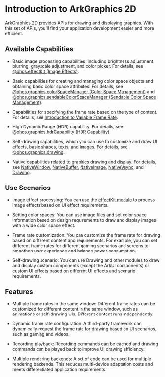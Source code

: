 # Introduction to ArkGraphics 2D

<!--Kit: ArkGraphics 2D-->
<!--Subsystem: Graphics-->
<!--Owner: @oh_wangxk; @goumiao; @hangmengxin-->
<!--Designer: @liumingxiang; @wangyanglan-->
<!--Tester: @yhl0101; @nobuggers-->
<!--Adviser: @ge-yafang-->

ArkGraphics 2D provides APIs for drawing and displaying graphics. With this set of APIs, you'll find your application development easier and more efficient.

## Available Capabilities

- Basic image processing capabilities, including brightness adjustment, blurring, grayscale adjustment, and color picker. For details, see [@ohos.effectKit (Image Effects)](../reference/apis-arkgraphics2d/js-apis-effectKit.md).

- Basic capabilities for creating and managing color space objects and obtaining basic color space attributes. For details, see [@ohos.graphics.colorSpaceManager (Color Space Management)](../reference/apis-arkgraphics2d/js-apis-colorSpaceManager.md) and [@ohos.graphics.sendableColorSpaceManager (Sendable Color Space Management)](../reference/apis-arkgraphics2d/js-apis-sendableColorSpaceManager.md).

- Capabilities for specifying the frame rate based on the type of content. For details, see [Introduction to Variable Frame Rate](displaysync-overview.md).

- High Dynamic Range (HDR) capability. For details, see [@ohos.graphics.hdrCapability (HDR Capability)](../reference/apis-arkgraphics2d/js-apis-hdrCapability.md).

- Self-drawing capabilities, which you can use to customize and draw UI effects, basic shapes, texts, and images. For details, see [@ohos.graphics.drawing](../reference/apis-arkgraphics2d/arkts-apis-graphics-drawing.md).

- Native capabilities related to graphics drawing and display. For details, see [NativeWindow](../reference/apis-arkgraphics2d/capi-nativewindow.md), [NativeBuffer](../reference/apis-arkgraphics2d/capi-oh-nativebuffer.md), [NativeImage](../reference/apis-arkgraphics2d/capi-oh-nativeimage.md), [NativeVsync](../reference/apis-arkgraphics2d/capi-nativevsync.md), and [Drawing](../reference/apis-arkgraphics2d/capi-drawing.md).

## Use Scenarios

- Image effect processing: You can use the [effectKit module](../reference/apis-arkgraphics2d/js-apis-effectKit.md) to process image effects based on UI effect requirements.

- Setting color spaces: You can use image files and set color space information based on design requirements to draw and display images with a wide color space effect.

- Frame rate customization: You can customize the frame rate for drawing based on different content and requirements. For example, you can set different frame rates for different gaming scenarios and screens to smoothen user experience and balance power consumption.

- Self-drawing scenario: You can use Drawing and other modules to draw and display custom components (except the ArkUI components) or custom UI effects based on different UI effects and scenario requirements.

## Features

- Multiple frame rates in the same window: Different frame rates can be customized for different content in the same window, such as animations or self-drawing UIs. Different content runs independently.

- Dynamic frame rate configuration: A third-party framework can dynamically request the frame rate for drawing based on UI scenarios, such as gaming and videos.
  
- Recording playback: Recording commands can be cached and drawing commands can be played back to improve UI drawing efficiency.
  
- Multiple rendering backends: A set of code can be used for multiple rendering backends. This reduces multi-device adaptation costs and meets differentiated application requirements.
  

